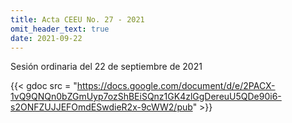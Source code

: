 ```yaml
---
title: Acta CEEU No. 27 - 2021
omit_header_text: true
date: 2021-09-22
---
```


Sesión ordinaria del 22 de septiembre de 2021

{{< gdoc src = "https://docs.google.com/document/d/e/2PACX-1vQ9QNQn0bZGmUyp7ozShBEiSQnz1GK4zlGgDereuU5QDe90i6-s2ONFZUJJEFOmdESwdieR2x-9cWW2/pub" >}}
